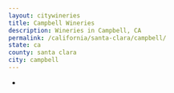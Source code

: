 ```yaml
---
layout: citywineries
title: Campbell Wineries
description: Wineries in Campbell, CA
permalink: /california/santa-clara/campbell/
state: ca
county: santa clara
city: campbell
---
```

-

